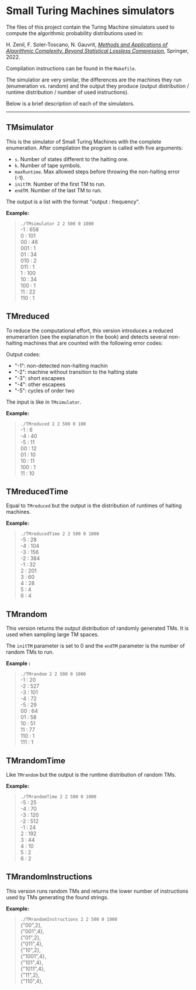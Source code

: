 # Small Turing Machines simulators


The files of this project contain the Turing Machine simulators used to compute the algorithmic probability distributions used in:

H. Zenil, F. Soler-Toscano, N. Gauvrit,
[*Methods and Applications of Algorithmic Complexity. 
Beyond Statistical Lossless Compression*](https://link.springer.com/book/9783662649831), Springer, 2022. 

Compilation instructions can be found in the `Makefile`. 

The simulatior are very similar, the differences are the machines they run (enumeration vs. random) and the output they produce (output distribution / runtime distribution / number of used instructions). 

Below is a brief description of each of the simulators. 

***

## TMsimulator

This is the simulator of Small Turing Machines with the complete enumeration.
After compilation the program is called with five arguments:
- `s`. Number of states different to the halting one. 
- `k`. Number of tape symbols. 
- `maxRuntime`. Max allowed steps before throwing the non-halting error (-1). 
- `initTM`. Number of the first TM to run.
- `endTM`. Number of the last TM to run.

The output is a list with the format "output : frequency".

**Example:** 

>`./TMsimulator 2 2 500 0 1000`\
>-1 : 658\
>0 : 101\
>00 : 46\
>001 : 1\
>01 : 34\
>010 : 2\
>011 : 1\
>1 : 100\
>10 : 34\
>100 : 1\
>11 : 22\
>110 : 1

## TMreduced

To reduce the computational effort, this version introduces a reduced enumerartion (see the explanation in the book) and detects several non-halting machines that are counted with the following error codes:

Output codes:
- "-1": non-detected non-halting machin
- "-2": machine without transition to the halting state
- "-3": short escapees
- "-4": other escapees
- "-5": cycles of order two

The input is like in `TMsimulator`.

**Example:**

>`./TMreduced 2 2 500 0 100`\
>-1 : 6\
>-4 : 40\
>-5 : 11\
>00 : 12\
>01 : 10\
>10 : 11\
>100 : 1\
>11 : 10

## TMreducedTime

Equal to `TMreduced` but the output is the distribution of runtimes of halting machines.

**Example:**

>`./TMreducedTime 2 2 500 0 1000`\
>-5 : 28\
>-4 : 104\
>-3 : 156\
>-2 : 384\
>-1 : 32\
>2 : 201\
>3 : 60\
>4 : 28\
>5 : 4\
>6 : 4


## TMrandom

This version returns the output distribution of randomly generated TMs. It is used when sampling large TM spaces. 

The `initTM` parameter is set to 0 and the `endTM` parameter is the number of random TMs to run.

**Example :**

>`./TMrandom 2 2 500 0 1000`\
>-1 : 20\
>-2 : 527\
>-3 : 101\
>-4 : 72\
>-5 : 29\
>00 : 64\
>01 : 58\
>10 : 51\
>11 : 77\
>110 : 1\
>111 : 1


## TMrandomTime

Like `TMrandom` but the output is the runtime distribution of random TMs.

**Example:**

>`./TMrandomTime 2 2 500 0 1000`\
>-5 : 25\
>-4 : 70\
>-3 : 120\
>-2 : 512\
>-1 : 24\
>2 : 192\
>3 : 44\
>4 : 10\
>5 : 2\
>6 : 2


## TMrandomInstructions

This version runs random TMs and returns the lower number of instructions used by TMs generating the found strings.

**Example:**

>`./TMrandomInstructions 2 2 500 0 1000`\
{"00",2},\
{"001",4},\
{"01",2},\
{"011",4},\
{"10",2},\
{"1001",4},\
{"101",4},\
{"1011",4},\
{"11",2},\
{"110",4},
